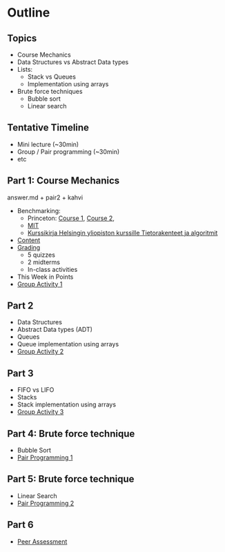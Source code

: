 # Outline

## Topics

- Course Mechanics
- Data Structures vs Abstract Data types
- Lists:
  - Stack vs Queues
  - Implementation using arrays
- Brute force techniques
  - Bubble sort
  - Linear search

## Tentative Timeline

- Mini lecture (~30min)
- Group / Pair programming (~30min)
- etc

## Part 1: Course Mechanics

answer.md + pair2 + kahvi

- Benchmarking:
  - Princeton: [Course 1](https://www.coursera.org/learn/algorithms-part1), [Course 2](https://www.coursera.org/learn/algorithms-part2),
  - [MIT](https://ocw.mit.edu/courses/6-006-introduction-to-algorithms-spring-2020/)
  - [Kurssikirja Helsingin yliopiston kurssille Tietorakenteet ja algoritmit](https://github.com/hy-tira/tirakirja)
- [Content](./content.md)
- [Grading](./grading.md)
  - 5 quizzes
  - 2 midterms
  - In-class activities
- This Week in Points
- [Group Activity 1](./group-activity-1)

## Part 2

- Data Structures
- Abstract Data types (ADT)
- Queues
- Queue implementation using arrays
- [Group Activity 2](./group-activity-2)

## Part 3

- FIFO vs LIFO
- Stacks
- Stack implementation using arrays
- [Group Activity 3](./group-activity-3)

## Part 4: Brute force technique

- Bubble Sort
- [Pair Programming 1](./pair-programming-1)

## Part 5: Brute force technique

- Linear Search
- [Pair Programming 2](./pair-programming-2)

## Part 6

- [Peer Assessment](./peer-assessment-template.docx)
